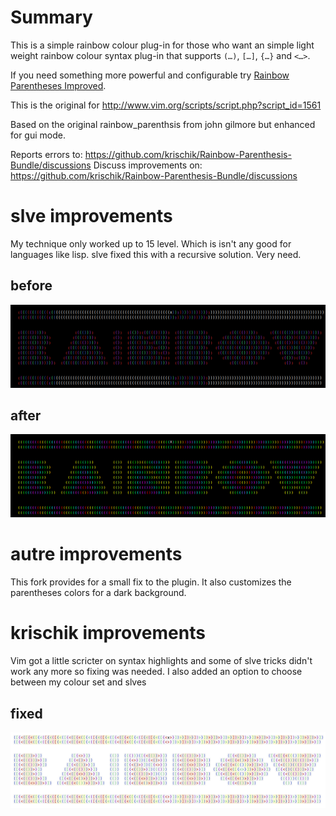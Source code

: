 # Summary

This is a simple rainbow colour plug-in for those who want an simple light
weight rainbow colour syntax plug-in that supports `(…)`, `[…]`, `{…}`
and `<…>`. 

If you need something more powerful and configurable try
[Rainbow Parentheses Improved](https://github.com/luochen1990).

This is the original for http://www.vim.org/scripts/script.php?script_id=1561

Based on the original rainbow_parenthsis from john gilmore but enhanced for
gui mode.

Reports errors to: https://github.com/krischik/Rainbow-Parenthesis-Bundle/discussions
Discuss improvements on: https://github.com/krischik/Rainbow-Parenthesis-Bundle/discussions

# slve improvements

My technique only worked up to 15 level. Which is isn't any good for languages
 like lisp. slve fixed this with a recursive solution. Very need.

## before

![before](Pictures/before.png)

## after

![after](Pictures/after.png)

# autre improvements

This fork provides for a small fix to the plugin. It also customizes the parentheses colors
for a dark background.

# krischik improvements

Vim got a little scricter on syntax highlights and some of slve tricks didn't
work any more so fixing was needed. I also added an option to choose between
my colour set and slves

## fixed

<img src="Pictures/fixed.png"  width="1060">
